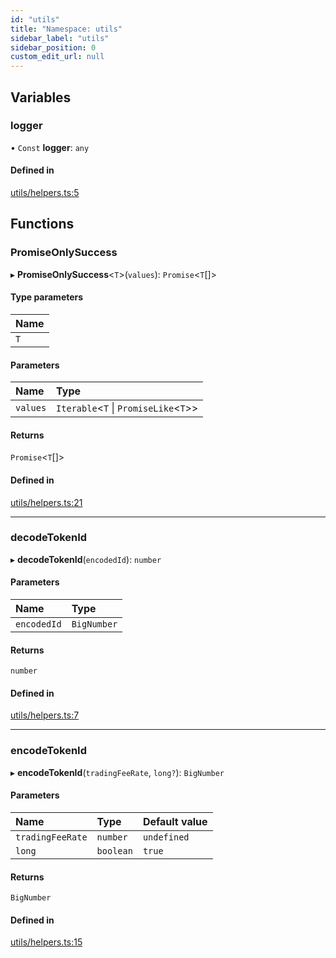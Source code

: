 ```yaml
---
id: "utils"
title: "Namespace: utils"
sidebar_label: "utils"
sidebar_position: 0
custom_edit_url: null
---
```


## Variables

### logger

• `Const` **logger**: `any`

#### Defined in

[utils/helpers.ts:5](https://github.com/chromatic-protocol/sdk/blob/9c1a5ec/src/utils/helpers.ts#L5)

## Functions

### PromiseOnlySuccess

▸ **PromiseOnlySuccess**<`T`\>(`values`): `Promise`<`T`[]\>

#### Type parameters

| Name |
| :------ |
| `T` |

#### Parameters

| Name | Type |
| :------ | :------ |
| `values` | `Iterable`<`T` \| `PromiseLike`<`T`\>\> |

#### Returns

`Promise`<`T`[]\>

#### Defined in

[utils/helpers.ts:21](https://github.com/chromatic-protocol/sdk/blob/9c1a5ec/src/utils/helpers.ts#L21)

___

### decodeTokenId

▸ **decodeTokenId**(`encodedId`): `number`

#### Parameters

| Name | Type |
| :------ | :------ |
| `encodedId` | `BigNumber` |

#### Returns

`number`

#### Defined in

[utils/helpers.ts:7](https://github.com/chromatic-protocol/sdk/blob/9c1a5ec/src/utils/helpers.ts#L7)

___

### encodeTokenId

▸ **encodeTokenId**(`tradingFeeRate`, `long?`): `BigNumber`

#### Parameters

| Name | Type | Default value |
| :------ | :------ | :------ |
| `tradingFeeRate` | `number` | `undefined` |
| `long` | `boolean` | `true` |

#### Returns

`BigNumber`

#### Defined in

[utils/helpers.ts:15](https://github.com/chromatic-protocol/sdk/blob/9c1a5ec/src/utils/helpers.ts#L15)
